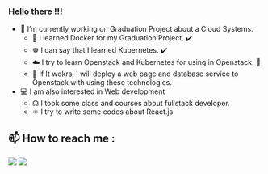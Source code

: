 ### Hello there !!!


<!--**dmnlfrkn/dmnlfrkn** is a ✨ _special_ ✨ repository because its `README.md` (this file) appears on your GitHub profile.-->


- 🔭 I’m currently working on Graduation Project about a Cloud Systems.
  - 🔧 I learned Docker for my Graduation Project. ✔️
  - ☸️ I can say that I learned Kubernetes. ✔️
  - ☁️ I try to learn Openstack and Kubernetes for using in Openstack. 🔧
  - 🧱 If It wokrs, I will deploy a web page and database service to Openstack with using these technologies.
- 💻 I am also interested in Web development
  - ☊ I took some class and courses about fullstack developer.
  - ⚛️ I try to write some codes about React.js

## :mailbox: How to reach me :
[<img target="_blank" src="https://img.icons8.com/fluent/50/000000/mail.png"/>](mailto:dmnlfrkn@hotmail.com)
[<img target="_blank" src="https://img.icons8.com/fluent/50/000000/linkedin.png"/>](https://www.linkedin.com/in/dmnlfrkn/)
